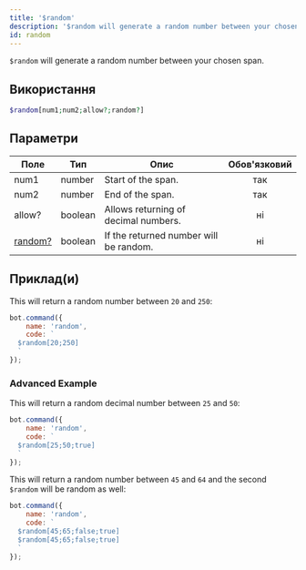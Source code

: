 ```yaml
---
title: '$random'
description: '$random will generate a random number between your chosen span.'
id: random
---
```


`$random` will generate a random number between your chosen span.

## Використання

```php
$random[num1;num2;allow?;random?]
```

## Параметри

| Поле                         | Тип     | Опис                                   | Обов'язковий |
| ---------------------------- | ------- | -------------------------------------- |:------------:|
| num1                         | number  | Start of the span.                     |     так      |
| num2                         | number  | End of the span.                       |     так      |
| allow?                       | boolean | Allows returning of decimal numbers.   |      ні      |
| [random?](#advanced-Example) | boolean | If the returned number will be random. |      ні      |

## Приклад(и)

This will return a random number between `20` and `250`:

```javascript
bot.command({
    name: 'random',
    code: `
  $random[20;250]
  `
});
```

### Advanced Example

This will return a random decimal number between `25` and `50`:

```javascript
bot.command({
    name: 'random',
    code: `
  $random[25;50;true]  
  `
});
```

This will return a random number between `45` and `64` and the second `$random` will be random as well:

```javascript
bot.command({
    name: 'random',
    code: `
  $random[45;65;false;true]
  $random[45;65;false;true]
  `
});
```
